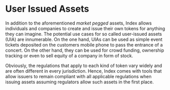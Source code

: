 # User Issued Assets

In addition to the aforementioned *market pegged* assets, Index allows
individuals and companies to create and issue their own tokens for anything
they can imagine. The potential use cases for so called user-issued assets
(UIA) are innumerable. On the one hand, UIAs can be used as simple event
tickets deposited on the customers mobile phone to pass the entrance of a
concert. On the other hand, they can be used for crowd funding, ownership
tracking or even to sell equity of a company in form of stock.

Obviously, the regulations that apply to each kind of token vary widely and are
often different in every jurisdiction. Hence, Index comes with tools that
allow issuers to remain compliant with all applicable regulations when issuing
assets assuming regulators allow such assets in the first place.
